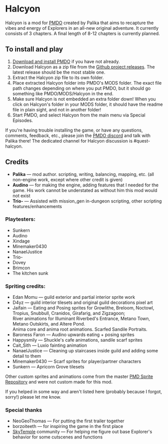 # Halcyon
Halcyon is a mod for [PMDO](https://github.com/audinowho/PMDODump/) created by Palika that aims to recapture the vibes and energy of Explorers in an all-new original adventure.
It currently consists of 3 chapters. 
A final length of 8-12 chapters is currently planned.

## To install and play
1. [Download and install PMDO](https://github.com/audinowho/PMDODump/releases) if you have not already.
2. Download Halcyon as a zip file from the [Github project releases](https://github.com/Palikadude/Halcyon/releases). The latest release should be the most stable one.
3. Extract the Halcyon zip file to its own folder.
4. Place extracted Halcyon folder into PMDO's MODS folder. The exact file path changes depending on where you put PMDO, but it should go something like PMDO/MODS/Halcyon in the end.
5. Make sure Halcyon is not embedded an extra folder down! When you click on Halcyon's folder in your MODS folder, it should have the readme file in plain sight, and not in another folder!
6. Start PMDO, and select Halcyon from the main menu via Special Episodes.

If you're having trouble installing the game, or have any questions, comments, feedback, etc., please join the [PMDO discord](https://discord.gg/37VKndMsr2) and talk with Palika there! The dedicated channel for Halcyon discussion is #quest-halcyon.

## Credits
* **Palika** — mod author. scripting, writing, balancing, mapping, etc. (all non-engine work, except where other credit is given)  
* **Audino** — for making the engine, adding features that I needed for the game. His work cannot be understated as without him this mod would not exist  
* **Trio-** — Assisted with mission_gen in-dungeon scripting, other scripting features/enhancements  

### Playtesters:
* Sunkern
* Audino
* Xindage
* Minemaker0430
* NanaelJustice
* Trio-
* Dovey
* Brimcon
* The kitchen sunk

### Spriting credits:
* Edan Momu — guild exterior and partial interior sprite work
* D4yz — guild interior tilesets and original guild decorations pixel art
* Jaifain — Eating and Posing sprites for Growlithe, Breloom, Noctowl, Tropius, Snubbull, Cranidos, Girafarig, and Zigzagoon; <br>
River animations for Illuminant Riverbed's Entrance, Metano Town, Metano Outskirts, and Altere Pond. <br>
Anima core and anima root animations. Scarfed Sandile Portraits.
* Baroness Faron — Audino upwards eating + posing sprites
* Happysmily — Shuckle's cafe animations, sandile scarf sprites
* Cait_Sith — Luxio fainting animation
* NanaelJustice — Cleaning up staircases inside guild and adding some detail to them
* Minemaker0430 — Scarf sprites for player/partner characters
* Sunkern — Apricorn Grove tilesets

Other custom sprites and animations come from the master [PMD Sprite Repository](https://sprites.pmdcollab.org/) and were not custom made for this mod.

If you helped in some way and aren't listed here (probably because I forgot, sorry!) please let me know.

### Special thanks
* NeoGeoThomas — For putting the first trailer together
* borzoiteeth — for inspiring the game in the first place
* [SkyTemple](https://skytemple.org/) community — For helping me figure out base Explorer's behavior for some cutscenes and functions
